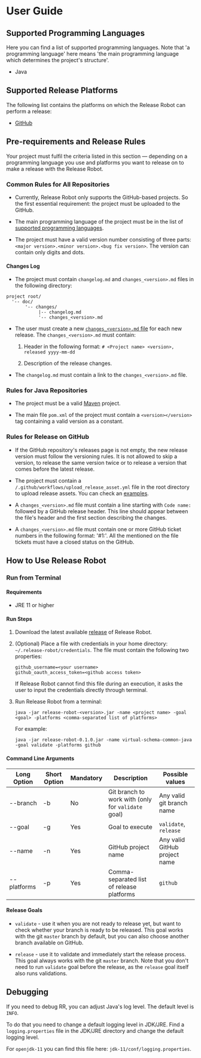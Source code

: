 # User Guide

## Supported Programming Languages

Here you can find a list of supported programming languages. 
Note that 'a programming language' here means 'the main programming language which determines the project's structure'. 

* Java

## Supported Release Platforms

The following list contains the platforms on which the Release Robot can perform a release:

* [GitHub](https://github.com)

## Pre-requirements and Release Rules

Your project must fulfil the criteria listed in this section &mdash; depending on a programming language you use and platforms you want to release on to make a release with the Release Robot.

### Common Rules for All Repositories

* Currently, Release Robot only supports the GitHub-based projects. 
  So the first essential requirement: the project must be uploaded to the GitHub.
  
* The main programming language of the project must be in the list of [supported programming languages](#supported-programming-languages).

* The project must have a valid version number consisting of three parts: `<major version>.<minor version>.<bug fix version>`. 
  The version can contain only digits and dots.

#### Changes Log

* The project must contain `changelog.md` and `changes_<version>.md` files in the following directory:

```
project root/
  '-- doc/
       '-- changes/
            |-- changelog.md
            '-- changes_<version>.md
```

* The user must create a new [`changes_<version>.md` file](changes_file_template.md) for each new release. The `changes_<version>.md` must contain:

    1. Header in the following format: `# <Project name> <version>, released yyyy-mm-dd`
    
    2. Description of the release changes. 
     
* The `changelog.md` must contain a link to the `changes_<version>.md` file.
        
### Rules for Java Repositories

* The project must be a valid [Maven](https://maven.apache.org/) project.

* The main file `pom.xml` of the project must contain a `<version></version>` tag containing a valid version as a constant.

### Rules for Release on GitHub

* If the GitHub repository's releases page is not empty, the new release version must follow the versioning rules.
It is not allowed to skip a version, to release the same version twice or to release a version that comes before the latest release.

* The project must contain a `/.github/workflows/upload_release_asset.yml` file in the root directory to upload release assets. 
You can check an [examples](upload_release_asset_example.md).

* A `changes_<version>.md` file must contain a line starting with `Code name:` followed by a GitHub release header. 
 This line should appear between the file's header and the first section describing the changes.

* A `changes_<version>.md` file must contain one or more GitHub ticket numbers in the following format: '#1:<comment>'.
  All the mentioned on the file tickets must have a closed status on the GitHub.

## How to Use Release Robot

### Run from Terminal

#### Requirements

* JRE 11 or higher

#### Run Steps

1. Download the latest available [release](https://github.com/exasol/release-robot/releases) of Release Robot.

1. (Optional) Place a file with credentials  in your home directory: `~/.release-robot/credentials`.
    The file must contain the following two properties:

    ```properties
    github_username=<your username>
    github_oauth_access_token=<github access token>
    ```
    If Release Robot cannot find this file during an execution, it asks the user to input the credentials directly through terminal.

1. Run Release Robot from a terminal:
    
    `java -jar release-robot-<version>.jar -name <project name> -goal <goal> -platforms <comma-separated list of platforms>`
    
    For example:

    `java -jar release-robot-0.1.0.jar -name virtual-schema-common-java -goal validate -platforms github`

#### Command Line Arguments

| Long Option | Short Option | Mandatory | Description                                        | Possible values               |
|-------------|--------------|-----------|----------------------------------------------------|-------------------------------|
| --branch    | -b           | No        | Git branch to work with (only for `validate` goal) | Any valid git branch name     |
| --goal      | -g           | Yes       | Goal to execute                                    | `validate`, `release`         |
| --name      | -n           | Yes       | GitHub project name                                | Any valid GitHub project name |
| --platforms | -p           | Yes       | Comma-separated list of release platforms          | `github`                      |

#### Release Goals

* `validate` - use it when you are not ready to release yet, but want to check whether your branch is ready to be released. 
This goal works with the git `master` branch by default, but you can also choose another branch available on GitHub. 

* `release` - use it to validate and immediately start the release process. This goal always works with the git `master` branch.
Note that you don't need to run `validate` goal before the release, as the `release` goal itself also runs validations.

## Debugging

If you need to debug RR, you can adjust Java's log level. The default level is `INFO`. 

To do that you need to change a default logging level in JDK/JRE. Find a `logging.properties` file in the JDK/JRE directory and change the default logging level. 

For `openjdk-11` you can find this file here: `jdk-11/conf/logging.properties`.